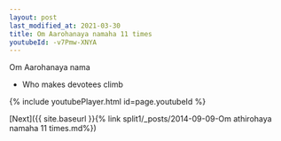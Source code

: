```yaml
---
layout: post
last_modified_at: 2021-03-30
title: Om Aarohanaya namaha 11 times
youtubeId: -v7Pmw-XNYA
---
```

 
 
Om Aarohanaya nama 
 
 -  Who makes devotees climb 
 
  
 
  
 
 
 
 
 
 


{% include youtubePlayer.html id=page.youtubeId %}
 
[Next]({{ site.baseurl }}{% link  split1/_posts/2014-09-09-Om athirohaya namaha 11 times.md%})
 
